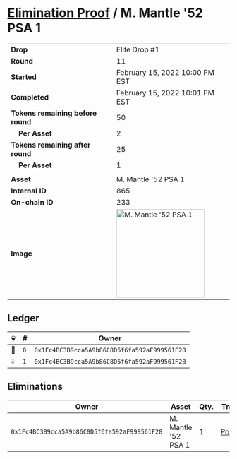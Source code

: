 # [Elimination Proof](./readme.md) / M. Mantle &#039;52 PSA 1

|||
|---|---|
| **Drop** | Elite Drop #1 |
| **Round** | 11 |
| **Started** | February 15, 2022 10:00 PM EST |
| **Completed** | February 15, 2022 10:01 PM EST |
| **Tokens remaining before round** | 50 |
| **&nbsp;&nbsp;&nbsp;&nbsp;Per Asset** | 2 |
| **Tokens remaining after round** | 25 |
| **&nbsp;&nbsp;&nbsp;&nbsp;Per Asset** | 1 |
| | |
| **Asset** | M. Mantle &#039;52 PSA 1 |
| **Internal ID** | 865 |
| **On-chain ID** | 233 |
| **Image** | <img src="https://tcdn.blokpax.com/95836cf2-25d6-4213-abe3-2d4c1cc25692/28b37ae82984e5c6eeb23a21c21c50dbfb088d369d7c7a65b1a4c87f2e73a5c8.png" height="200" alt="M. Mantle &#039;52 PSA 1" /> |

## Ledger

| 💀 | # | Owner |
| --- | --- | --- |
| 👑 | `0` | `0x1Fc4BC3B9cca5A9b86C8D5f6fa592aF999561F28` |
| 💀 | `1` | `0x1Fc4BC3B9cca5A9b86C8D5f6fa592aF999561F28` |


## Eliminations

| Owner | Asset | Qty. | Transaction |
| --- | --- | --- | --- |
| `0x1Fc4BC3B9cca5A9b86C8D5f6fa592aF999561F28` | M. Mantle '52 PSA 1 | 1 | [Polygonscan](https://polygonscan.com/tx/0xd8f986d843eba30c8ca3a32f2ce4fe9bb9cb94f87779212f062d936956f0f93c) |
